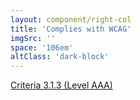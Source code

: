 ```yaml
---
layout: component/right-col
title: 'Complies with WCAG'
imgSrc: ''
space: '106em'
altClass: 'dark-block'
---
```


[Criteria 3.1.3 (Level AAA)](#)

